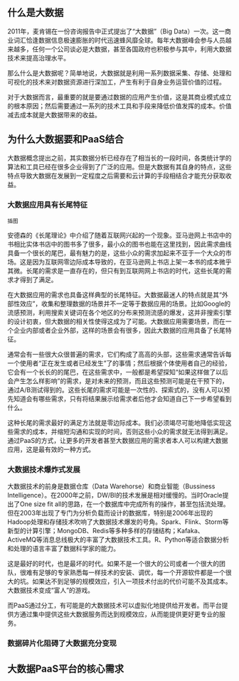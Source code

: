 ## 什么是大数据

2011年，麦肯锡在一份咨询报告中正式提出了“大数据”（Big Data）一次。这一商业词汇恰逢数据信息极速膨胀的时代迅速蜂风靡全球。每年大数据峰会参与人员越来越多，任何一个公司谈必是大数据，甚至各国政府也积极参与其中，利用大数据技术来提高治理水平。

那么什么是大数据呢？简单地说，大数据就是利用一系列数据采集、存储、处理和可视化的技术来对数据资源进行深加工，产生有利于自身业务运营价值的过程。

对于大数据而言，最重要的就是要通过数据的应用产生价值，这是其商业模式成立的根本原因；然后需要通过一系列的技术工具和手段来降低价值发挥的成本。价值减去成本就是大数据带来的收益。

## 为什么大数据要和PaaS结合

大数据概念提出之前，其实数据分析已经存在了相当长的一段时间，各类统计学的算法和工具已经在很多企业得到了广泛的应用。但是大数据有其自身的特点，这些特点导致大数据在发展到一定程度之后需要和云计算的手段相结合才能充分获取收益。

### 大数据应用具有长尾特征

```
插图
```

安德森的《长尾理论》中介绍了随着互联网兴起的一个现象。亚马逊网上书店中的书相比实体书店中的图书多了很多，最小众的图书也能在这里找到，因此需求曲线具备一个很长的尾巴，最有魅力的是，这些小众的需求加起来不亚于一个大众的市场。这是因为互联网零边际成本导致的，在亚马逊网上书店上架一本书的成本微乎其微。长尾的需求是一直存在的，但只有到互联网网上书店的时代，这些长尾的需求才得到了满足。

在大数据应用的需求也具备这样典型的长尾特征。大数据最迷人的特点就是其“外部性效应”，收集和整理数据的场景并不一定等于数据应用的场景。比如Google的流感预测，利用搜索关键词在各个地区的分布来预测流感的爆发，这并非搜索引擎的设计初衷，但大数据的相关性使得这成为了可能。大数据应用需要场景，而在一个企业内部或者企业外部，这样的场景会有很多，因此大数据的应用具备了长尾特征。

通常会有一些很大众很普遍的需求，它们构成了高高的头部，这些需求通常告诉每一个使用者“正在发生或者已经发生”了的事情；然后根据个体使用者自己的经验，它会有一个长长的的尾巴，在这些需求中，一般都是希望探知“如果这样做了以后会产生怎么样影响”的需求，是对未来的预测，而且这些预测可能是在干预下的，通过A\/B测试得到的。这些长尾的需求可能是一次性的、探索式的，没有人可以预先知道会有哪些需求，只有将结果展示给需求者后他才会知道自己下一步希望看到什么。

这种长尾的需求最好的满足方法就是零边际成本。我们必须竭尽可能地降低实现这些需求的成本，并缩短沟通和实现的时间，否则这些小众的需求就无法得到满足。通过PaaS的方式，让更多的开发者甚至大数据应用的需求者本人可以构建大数据应用，这是最有效的一种方式。

### 大数据技术爆炸式发展

大数据技术的前身是数据仓库（Data Warehorse）和商业智能（Bussiness Intelligence）。在2000年之前，DW\/BI的技术发展是相对缓慢的。当时Oracle提出了One size fit all的思路，在一个数据库中完成所有的操作，甚至包括流处理。但在2003年出现了专门为分析负载而设计的数据库，特别是2006年出现的Hadoop处理和存储技术吹响了大数据技术爆发的号角。Spark、Flink、Storm等新型的计算引擎；MongoDB、Redis等多种多样的存储结构；Kafaka、ActiveMQ等消息总线极大的丰富了大数据技术工具。R、Python等适合数据分析和处理的语言丰富了数据科学家的能力。

这是最好的时代，也是最坏的时代。如果不是一个很大的公司或者一个很大的团队，很难有足够的专家熟悉每一样技术的安装、调优，每一个开源软件都是一个很大的坑。如果达不到足够的规模效应，引入一项技术付出的代价可能不及其成本。大数据技术变成“富人”的游戏。

而PaaS通过分工，有可能是的大数据技术可以虚拟化地提供给开发者。而平台提供方通过集中提供这些大数据服务而达到规模效应，从而能提供更好更专业的服务。

### 数据碎片化阻碍了大数据充分变现

## 大数据PaaS平台的核心需求

